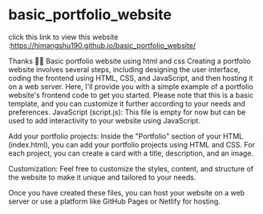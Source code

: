 # basic_portfolio_website
click this link to view this website :https://himangshu190.github.io/basic_portfolio_website/

Thanks 🫵🏻
Basic portfolio website using html and css
Creating a portfolio website involves several steps, including designing the user interface, coding the frontend using HTML, CSS, and JavaScript, and then hosting it on a web server. Here, I'll provide you with a simple example of a portfolio website's frontend code to get you started. Please note that this is a basic template, and you can customize it further according to your needs and preferences.
JavaScript (script.js):
This file is empty for now but can be used to add interactivity to your website using JavaScript.

Add your portfolio projects:
Inside the "Portfolio" section of your HTML (index.html), you can add your portfolio projects using HTML and CSS. For each project, you can create a card with a title, description, and an image.

Customization:
Feel free to customize the styles, content, and structure of the website to make it unique and tailored to your needs.

Once you have created these files, you can host your website on a web server or use a platform like GitHub Pages or Netlify for hosting.
